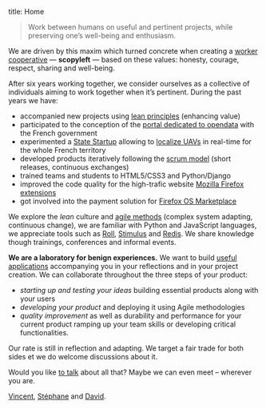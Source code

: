 title: Home

> Work between humans 
> on useful and pertinent projects, 
> while preserving one’s well-being and enthusiasm.

We are driven by this maxim which turned concrete when creating a [worker cooperative](https://en.wikipedia.org/wiki/Worker_cooperative) — **scopyleft** — based on these values: honesty, courage, respect, sharing and well-being.

After six years working together, we consider ourselves as a collective of individuals aiming to work together when it’s pertinent. During the past years we have:

* accompanied new projects using [lean principles](http://en.wikipedia.org/wiki/Lean_software_development) (enhancing value)
* participated to the conception of the [portal dedicated to opendata](https://www.data.gouv.fr/fr/) with the French government
* experimented a [State Startup](https://beta.gouv.fr/en/about/) allowing to [localize UAVs](https://beta.gouv.fr/startup/api-drones.html) in real-time for the whole French territory
* developed products iteratively following the [scrum model](http://en.wikipedia.org/wiki/Lean_software_development) (short releases, continuous exchanges)
* trained teams and students to HTML5/CSS3 and Python/Django
* improved the code quality for the high-trafic website [Mozilla Firefox extensions](https://addons.mozilla.org/)
* got involved into the payment solution for [Firefox OS Marketplace](https://marketplace.firefox.com/)

We explore the *lean* culture and [agile methods](https://en.wikipedia.org/wiki/Agile_software_development) (complex system adapting, continuous change), 
we are familiar with Python and JavaScript languages, we appreciate tools such as [Roll](http://roll.readthedocs.io/en/latest/), [Stimulus](https://stimulusjs.org/) and [Redis](https://redis.io/). We share knowledge though trainings, conferences and informal events.

**We are a laboratory for benign experiences.** We want to build [useful applications](/projects/) accompanying you in your reflections and in your project creation.
We can collaborate throughout the three steps of your product:

* *starting up and testing your ideas* building essential products along with your users
* *developing your product* and deploying it using Agile methodologies
* *quality improvement* as well as durability and performance for your current product ramping up your team skills or developing critical functionalities.

Our rate is still in reflection and adapting. We target a fair trade for both sides et we do welcome discussions about it.

Would you like [to talk](mailto:bonjour%40scopyleft.fr) about all that? Maybe we can even meet – wherever you are.

<span class="signature"><a href="http://vinyll.github.com/">Vincent</a>, <a href="mailto:stephane.langlois%40scopyleft.fr">Stéphane</a> and <a href="http://larlet.com/">David</a>.</span>
